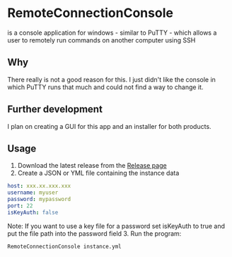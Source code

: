# RemoteConnectionConsole
is a console application for windows - similar to PuTTY - which allows a user to remotely run commands on another computer using SSH
## Why
There really is not a good reason for this.
I just didn't like the console in which PuTTY runs that much and could not find a way to change it.
## Further development
I plan on creating a GUI for this app and an installer for both products.
## Usage
1. Download the latest release from the [Release page](https://github.com/MOBSkuchen/RemoteConnectionConsole/releases/tag/Release)
2. Create a JSON or YML file containing the instance data
``` yaml
host: xxx.xx.xxx.xxx
username: myuser
password: mypassword
port: 22
isKeyAuth: false
````
    
Note: If you want to use a key file for a password set isKeyAuth to true and put the file path into the password field
3. Run the program:
    
``` 
RemoteConnectionConsole instance.yml
```